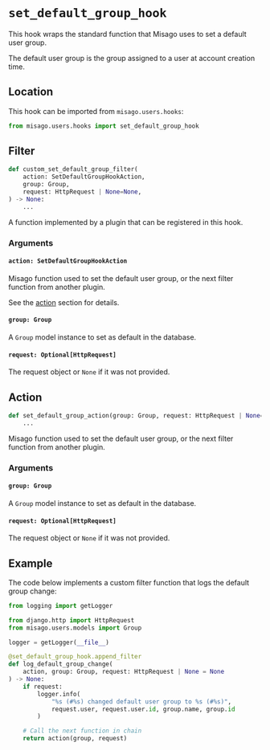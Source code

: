 # `set_default_group_hook`

This hook wraps the standard function that Misago uses to set a default user group.

The default user group is the group assigned to a user at account creation time.


## Location

This hook can be imported from `misago.users.hooks`:

```python
from misago.users.hooks import set_default_group_hook
```


## Filter

```python
def custom_set_default_group_filter(
    action: SetDefaultGroupHookAction,
    group: Group,
    request: HttpRequest | None=None,
) -> None:
    ...
```

A function implemented by a plugin that can be registered in this hook.


### Arguments

#### `action: SetDefaultGroupHookAction`

Misago function used to set the default user group, or the next filter function from another plugin.

See the [action](#action) section for details.


#### `group: Group`

A `Group` model instance to set as default in the database.


#### `request: Optional[HttpRequest]`

The request object or `None` if it was not provided.


## Action

```python
def set_default_group_action(group: Group, request: HttpRequest | None=None) -> None:
    ...
```

Misago function used to set the default user group, or the next filter function from another plugin.


### Arguments

#### `group: Group`

A `Group` model instance to set as default in the database.


#### `request: Optional[HttpRequest]`

The request object or `None` if it was not provided.


## Example

The code below implements a custom filter function that logs the default group change:

```python
from logging import getLogger

from django.http import HttpRequest
from misago.users.models import Group

logger = getLogger(__file__)

@set_default_group_hook.append_filter
def log_default_group_change(
    action, group: Group, request: HttpRequest | None = None
) -> None:
    if request:
        logger.info(
            "%s (#%s) changed default user group to %s (#%s)",
            request.user, request.user.id, group.name, group.id
        )

    # Call the next function in chain
    return action(group, request)
```